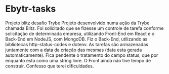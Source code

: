# Ebytr-tasks
Projeto blitz desafio Trybe
Projeto desenvolvido numa ação da Trybe chamada Blitz.
Foi solicitado que se fizesse um controle de tarefa conforme solicitação de determinada empresa, utilizando Front-End em React e o Back-End em NodeJS, com MongoDB.
Fiz o Back-End, utilizando as bibliotecas http-status-codes e dotenv.
As tarefas são armazenadas juntamente com a data da criação das mesmas (data esta gerada automaticamente).
Fica pendente o tratamento do campo status, que por enquanto esta como uma string livre.
O Front ainda não tive tempo de construir. Confesso que terei dificuldades.
